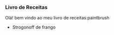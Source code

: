 ### Livro de Receitas





Olá! bem vindo ao meu livro de receitas:paintbrush



- Strogonoff de frango
